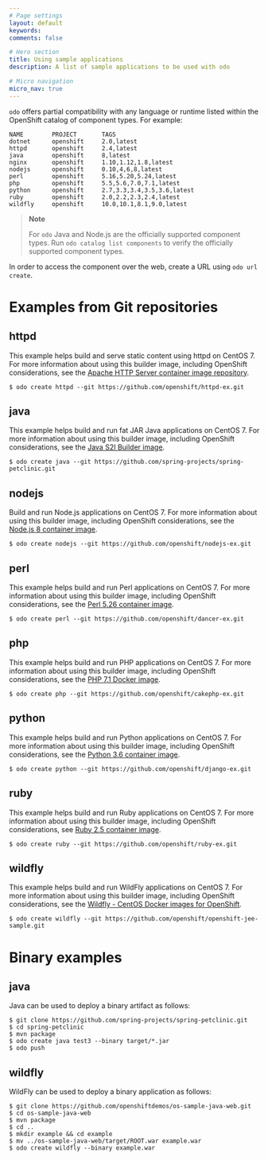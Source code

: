 ```yaml
---
# Page settings
layout: default
keywords:
comments: false

# Hero section
title: Using sample applications
description: A list of sample applications to be used with odo

# Micro navigation
micro_nav: true
---
```

`odo` offers partial compatibility with any language or runtime listed
within the OpenShift catalog of component types. For example:

``` terminal
NAME        PROJECT       TAGS
dotnet      openshift     2.0,latest
httpd       openshift     2.4,latest
java        openshift     8,latest
nginx       openshift     1.10,1.12,1.8,latest
nodejs      openshift     0.10,4,6,8,latest
perl        openshift     5.16,5.20,5.24,latest
php         openshift     5.5,5.6,7.0,7.1,latest
python      openshift     2.7,3.3,3.4,3.5,3.6,latest
ruby        openshift     2.0,2.2,2.3,2.4,latest
wildfly     openshift     10.0,10.1,8.1,9.0,latest
```

> **Note**
> 
> For `odo` Java and Node.js are the officially supported component
> types. Run `odo catalog list components` to verify the officially
> supported component types.

In order to access the component over the web, create a URL using `odo
url create`.

# Examples from Git repositories

## httpd

This example helps build and serve static content using httpd on CentOS
7. For more information about using this builder image, including
OpenShift considerations, see the [Apache HTTP Server container image
repository](https://github.com/sclorg/httpd-container/blob/master/2.4/root/usr/share/container-scripts/httpd/README.md).

``` terminal
$ odo create httpd --git https://github.com/openshift/httpd-ex.git
```

## java

This example helps build and run fat JAR Java applications on CentOS 7.
For more information about using this builder image, including OpenShift
considerations, see the [Java S2I Builder
image](https://github.com/fabric8io-images/s2i/blob/master/README.md).

``` terminal
$ odo create java --git https://github.com/spring-projects/spring-petclinic.git
```

## nodejs

Build and run Node.js applications on CentOS 7. For more information
about using this builder image, including OpenShift considerations, see
the [Node.js 8 container
image](https://github.com/sclorg/s2i-nodejs-container/blob/master/8/README.md).

``` terminal
$ odo create nodejs --git https://github.com/openshift/nodejs-ex.git
```

## perl

This example helps build and run Perl applications on CentOS 7. For more
information about using this builder image, including OpenShift
considerations, see the [Perl 5.26 container
image](https://github.com/sclorg/s2i-perl-container/blob/master/5.26/README.md).

``` terminal
$ odo create perl --git https://github.com/openshift/dancer-ex.git
```

## php

This example helps build and run PHP applications on CentOS 7. For more
information about using this builder image, including OpenShift
considerations, see the [PHP 7.1 Docker
image](https://github.com/sclorg/s2i-php-container/blob/master/7.1/README.md).

``` terminal
$ odo create php --git https://github.com/openshift/cakephp-ex.git
```

## python

This example helps build and run Python applications on CentOS 7. For
more information about using this builder image, including OpenShift
considerations, see the [Python 3.6 container
image](https://github.com/sclorg/s2i-python-container/blob/master/3.6/README.md).

``` terminal
$ odo create python --git https://github.com/openshift/django-ex.git
```

## ruby

This example helps build and run Ruby applications on CentOS 7. For more
information about using this builder image, including OpenShift
considerations, see [Ruby 2.5 container
image](https://github.com/sclorg/s2i-ruby-container/blob/master/2.5/README.md).

``` terminal
$ odo create ruby --git https://github.com/openshift/ruby-ex.git
```

## wildfly

This example helps build and run WildFly applications on CentOS 7. For
more information about using this builder image, including OpenShift
considerations, see the [Wildfly - CentOS Docker images for
OpenShift](https://github.com/wildfly/wildfly-s2i/blob/master/README.md).

``` terminal
$ odo create wildfly --git https://github.com/openshift/openshift-jee-sample.git
```

# Binary examples

## java

Java can be used to deploy a binary artifact as follows:

``` terminal
$ git clone https://github.com/spring-projects/spring-petclinic.git
$ cd spring-petclinic
$ mvn package
$ odo create java test3 --binary target/*.jar
$ odo push
```

## wildfly

WildFly can be used to deploy a binary application as follows:

``` terminal
$ git clone https://github.com/openshiftdemos/os-sample-java-web.git
$ cd os-sample-java-web
$ mvn package
$ cd ..
$ mkdir example && cd example
$ mv ../os-sample-java-web/target/ROOT.war example.war
$ odo create wildfly --binary example.war
```
